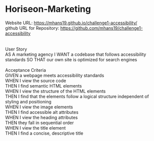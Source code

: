 # Horiseon-Marketing

Website URL: https://mhans19.github.io/challenge1-accessibility/<br>
github URL for Repository: https://github.com/mhans19/challenge1-accessibility<br>
<br><br>
User Story <br>
AS A marketing agency
I WANT a codebase that follows accessibility standards
SO THAT our own site is optimized for search engines
<br><br>
Acceptance Criteria <br>
GIVEN a webpage meets accessibility standards<br>
WHEN I view the source code<br>
THEN I find semantic HTML elements<br>
WHEN I view the structure of the HTML elements<br>
THEN I find that the elements follow a logical structure independent of styling and positioning<br>
WHEN I view the image elements<br>
THEN I find accessible alt attributes<br>
WHEN I view the heading attributes<br>
THEN they fall in sequential order<br>
WHEN I view the title element<br>
THEN I find a concise, descriptive title<br>